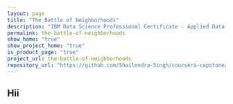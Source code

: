 ```yaml
---
layout: page
title: "The Battle of Neighborhoods"
description: "IBM Data Science Professional Certificate - Applied Data Science Capstone"
permalink: the-battle-of-neighborhoods
show_home: "true"
show_project_home: "true"
is_product_page: "true"
project_url: the-battle-of-neighborhoods
repository_url: "https://github.com/Shailendra-Singh/coursera-capstone/tree/master/Projects/Battle%20of%20Neighborhoods"
---
```

## Hii